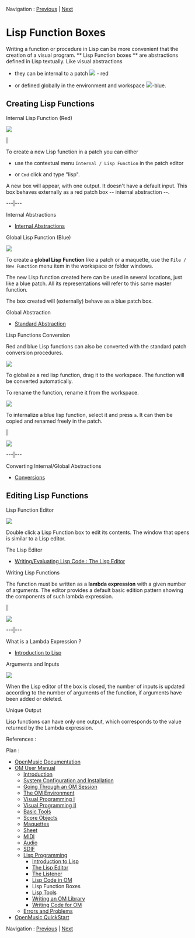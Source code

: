 
Navigation : [Previous](LispInOM "page précédente\(Lisp Code in
OM\)") | [Next](LowLevel "Next\(Lisp Tools\)")

# Lisp Function Boxes

Writing a function or procedure in Lisp can be more convenient that the
creation of a visual program. ** Lisp Function boxes ** are abstractions
defined in Lisp textually. Like visual abstractions

  * they can be internal to a patch ![](../res/lispfunction_icon_1.png) - red

  * or defined globally in the environment and workspace  ![](../res/lispfunctionblue_icon.png)-blue.

## Creating Lisp Functions

Internal Lisp Function (Red)

![](../res/addinternallisp.png)

|

To create a new Lisp function in a patch you can either

  * use the contextual menu `Internal / Lisp Function` in the patch editor

  * or `Cmd` click and type "lisp".

A new box will appear, with one output. It doesn't have a default input. This
box behaves externally as a red patch box -- internal abstraction --.  
  
---|---  
  
Internal Abstractions

  * [Internal Abstractions](RedAbstraction)

Global Lisp Function (Blue)

![](../res/addlispfunction.png)

To create a  **global Lisp Function** like a patch or a maquette, use the
`File / New Function` menu item in the workspace or folder windows.

The new Lisp function created here can be used in several locations, just like
a blue patch. All its representations will refer to this same master function.

The box created will (externally) behave as a blue patch box.

Global Abstraction

  * [Standard Abstraction](BlueAbstraction)

Lisp Functions Conversion

Red and blue Lisp functions can also be converted with the standard patch
conversion procedures.

![](../res/internaliza.png)

To globalize a red lisp function, drag it to the workspace. The function will
be converted automatically.

To rename the function, rename it from the workspace.

![](../res/internalize.png)

To internalize a blue lisp function, select it and press `a`. It can then be
copied and renamed freely in the patch.

|

![](../res/renameinternalfunction.png)  
  
---|---  
  
Converting Internal/Global Abstractions

  * [Conversions](AbsConversion)

## Editing Lisp Functions

Lisp Function Editor

![](../res/editfunction.png)

Double click a Lisp Function box to edit its contents. The window that opens
is similar to a Lisp editor.

The Lisp Editor

  * [Writing/Evaluating Lisp Code : The Lisp Editor](LispEditor)

Writing Lisp Functions

The function must be written as a **lambda expression** with a given number of
arguments. The editor provides a default basic edition pattern showing the
components of such lambda expression.

|

![](../res/lambdapattern.png)  
  
---|---  
  
What is a Lambda Expression ?

  * [Introduction to Lisp](LispIntro)

Arguments and Inputs

![](../res/lambda1.png)

When the Lisp editor of the box is closed, the number of inputs is updated
according to the number of arguments of the function, if arguments have been
added or deleted.

Unique Output

Lisp functions can have only one output, which corresponds to the value
returned by the Lambda expression.

References :

Plan :

  * [OpenMusic Documentation](OM-Documentation)
  * [OM User Manual](OM-User-Manual)
    * [Introduction](00-Sommaire)
    * [System Configuration and Installation](Installation)
    * [Going Through an OM Session](Goingthrough)
    * [The OM Environment](Environment)
    * [Visual Programming I](BasicVisualProgramming)
    * [Visual Programming II](AdvancedVisualProgramming)
    * [Basic Tools](BasicObjects)
    * [Score Objects](ScoreObjects)
    * [Maquettes](Maquettes)
    * [Sheet](Sheet)
    * [MIDI](MIDI)
    * [Audio](Audio)
    * [SDIF](SDIF)
    * [Lisp Programming](Lisp)
      * [Introduction to Lisp](LispIntro)
      * [The Lisp Editor](LispEditor)
      * [The Listener](LispListener)
      * [Lisp Code in OM](LispInOM)
      * Lisp Function Boxes
      * [Lisp Tools](LowLevel)
      * [Writing an OM Library](LispUserLib)
      * [Writing Code for OM](LispForOM)
    * [Errors and Problems](errors)
  * [OpenMusic QuickStart](QuickStart-Chapters)

Navigation : [Previous](LispInOM "page précédente\(Lisp Code in
OM\)") | [Next](LowLevel "Next\(Lisp Tools\)")

